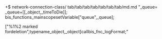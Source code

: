 +$ network-connection-class/ tab/tab/tab/tab/tab/tab/tab/md.md "_queue= _queue+[[_object,_timeToDie]];
bis_functions_mainscopesetVariable["queue",_queue];


["%1%2 marked fordeletion",typename_object,_object]callbis_fnc_logFormat;"
